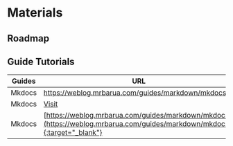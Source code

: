 # Materials

## Roadmap


## Guide Tutorials

|  Guides  | URL                                         |
|----------|---------------------------------------------|
| Mkdocs | <a href="https://weblog.mrbarua.com/guides/markdown/mkdocs/" target="_blank">https://weblog.mrbarua.com/guides/markdown/mkdocs/</a>|
| Mkdocs | <a href="https://weblog.mrbarua.com/guides/markdown/mkdocs/" target="_blank">Visit</a> |
| Mkdocs | [https://weblog.mrbarua.com/guides/markdown/mkdocs/](https://weblog.mrbarua.com/guides/markdown/mkdocs/){:target="_blank"} |
